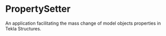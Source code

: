# PropertySetter
An application facilitating the mass change of model objects properties in Tekla Structures.
